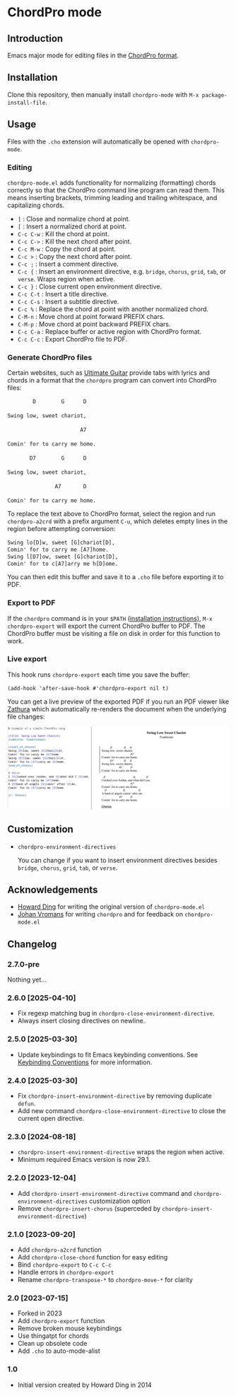 # ChordPro mode

## Introduction

Emacs major mode for editing files in the [ChordPro
format](https://www.chordpro.org/chordpro/chordpro-introduction/).

## Installation

Clone this repository, then manually install `chordpro-mode` with `M-x
package-install-file`.

## Usage

Files with the `.cho` extension will automatically be opened with `chordpro-mode`.

### Editing

`chordpro-mode.el` adds functionality for normalizing (formatting)
chords correctly so that the ChordPro command line program can read
them. This means inserting brackets, trimming leading and trailing
whitespace, and capitalizing chords.

* `]`        : Close and normalize chord at point.
* `[`        : Insert a normalized chord at point.
* `C-c C-w`  : Kill the chord at point.
* `C-c C->`  : Kill the next chord after point.
* `C-c M-w`  : Copy the chord at point.
* `C-c >`    : Copy the next chord after point.
* `C-c ;`    : Insert a comment directive.
* `C-c {`    : Insert an environment directive, e.g. `bridge`,
        `chorus`, `grid`, `tab`, or `verse`.  Wraps region when active.
* `C-c }`    : Close current open environment directive.
* `C-c C-t`  : Insert a title directive.
* `C-c C-s`  : Insert a subtitle directive.
* `C-c %`    : Replace the chord at point with another normalized chord.
* `C-M-n`    : Move chord at point forward PREFIX chars.
* `C-M-p`    : Move chord at point backward PREFIX chars.
* `C-c C-a`  : Replace buffer or active region with ChordPro format.
* `C-c C-c`  : Export ChordPro file to PDF.

### Generate ChordPro files

Certain websites, such as [Ultimate
Guitar](https://www.ultimate-guitar.com/) provide tabs with lyrics and
chords in a format that the `chordpro` program can convert into
ChordPro files:

```
        D        G      D

Swing low, sweet chariot,

                       A7

Comin' for to carry me home.

       D7        G      D

Swing low, sweet chariot,

               A7       D

Comin' for to carry me home.
```

To replace the text above to ChordPro format, select the region and
run `chordpro-a2crd` with a prefix argument `C-u`, which deletes empty
lines in the region before attempting conversion:

```
Swing lo[D]w, sweet [G]chariot[D],
Comin' for to carry me [A7]home.
Swing l[D7]ow, sweet [G]chariot[D],
Comin' for to c[A7]arry me h[D]ome.
```

You can then edit this buffer and save it to a `.cho` file before
exporting it to PDF.

### Export to PDF

If the `chordpro` command is in your `$PATH` ([installation
instructions](https://www.chordpro.org/chordpro/ChordPro-Installation.html)),
`M-x chordpro-export` will export the current ChordPro buffer to PDF.
The ChordPro buffer must be visiting a file on disk in order for this
function to work.

### Live export

This hook runs `chordpro-export` each time you save the buffer:

```
(add-hook 'after-save-hook #'chordpro-export nil t)
```

You can get a live preview of the exported PDF if you run an PDF
viewer like [Zathura](https://pwmt.org/projects/zathura/) which
automatically re-renders the document when the underlying file
changes:

![demo.png](./img/demo.png)

## Customization

- `chordpro-environment-directives`

    You can change if you want to insert environment directives
    besides `bridge`, `chorus`, `grid`, `tab`, or `verse`.

## Acknowledgements

- [Howard Ding](https://github.com/hading) for writing the original version of `chordpro-mode.el`
- [Johan Vromans](https://johan.vromans.org/) for writing `chordpro`
  and for feedback on `chordpro-mode.el`

## Changelog

### 2.7.0-pre

Nothing yet...

### 2.6.0 [2025-04-10]

- Fix regexp matching bug in `chordpro-close-environment-directive`.
- Always insert closing directives on newline.

### 2.5.0 [2025-03-30]

- Update keybindings to fit Emacs keybinding conventions.  See
  [Keybinding
  Conventions](http://www.gnu.org/s/emacs/manual/html_node/elisp/Key-Binding-Conventions.html) for more information.

### 2.4.0 [2025-03-30]

- Fix `chordpro-insert-environment-directive` by removing duplicate
  `defun`.
- Add new command `chordpro-close-environment-directive` to close the
  current open directive.

### 2.3.0 [2024-08-18]

- `chordpro-insert-environment-directive` wraps the region when active.
- Minimum required Emacs version is now 29.1.

### 2.2.0 [2023-12-04]

- Add `chordpro-insert-environment-directive` command and
  `chordpro-environment-directives` customization option
- Remove `chordpro-insert-chorus` (superceded by
  `chordpro-insert-environment-directive`)

### 2.1.0 [2023-09-20]

- Add `chordpro-a2crd` function
- Add `chordpro-close-chord` function for easy editing
- Bind `chordpro-export` to `C-c C-c`
- Handle errors in `chordpro-export`
- Rename `chordpro-transpose-*` to `chordpro-move-*` for clarity

### 2.0 [2023-07-15]

- Forked in 2023
- Add `chordpro-export` function
- Remove broken mouse keybindings
- Use thingatpt for chords
- Clean up obsolete code
- Add `.cho` to auto-mode-alist

### 1.0

- Initial version created by Howard Ding in 2014

<!-- LOCALWORDS: comin arry ome -->
